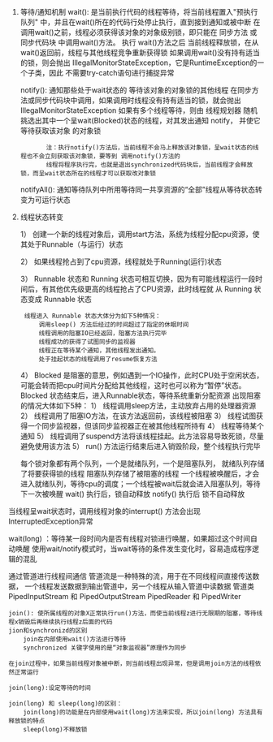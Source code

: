 1. 等待/通知机制
    wait(): 是当前执行代码的线程等待，将当前线程置入"预执行队列" 中，并且在wait()所在的代码行处停止执行，直到接到通知或被中断
            在调用wait()之前，线程必须获得该对象的对象级别锁，即只能在 同步方法 或 同步代码块 中调用wait()方法。
            执行 wait()方法之后 当前线程释放锁，在从wait()返回前，线程与其他线程竞争重新获得锁
            如果调用wait()没有持有适当的锁，则会抛出 IllegalMonitorStateException，它是RuntimeException的一个子类，因此
            不需要try-catch语句进行捕捉异常

    notify(): 通知那些处于wait状态的 等待该对象的对象锁的其他线程
              在同步方法或同步代码块中调用，如果调用时线程没有持有适当的锁，就会抛出IllegalMonitorStateException
              如果有多个线程等待，则由 线程规划器 随机挑选出其中一个呈wait(Blocked)状态的线程，对其发出通知 notify， 并使它等待获取该对象
              的对象锁

              注：执行notify()方法后，当前线程不会马上释放该对象锁，呈wait状态的线程也不会立刻获取该对象锁，要等到 调用notify()方法的
              线程将程序执行完，也就是退出synchronized代码块后，当前线程才会释放锁，而呈wait状态所在的线程才可以获取改对象锁
    notifyAll(): 通知等待队列中所用等待同一共享资源的“全部”线程从等待状态转变为可运行状态

2. 线程状态转变

    1） 创建一个新的线程对象后，调用start方法，系统为线程分配cpu资源，使其处于Runnable（与运行）状态
  
    2） 如果线程抢占到了cpu资源，线程就处于Running(运行)状态
   
    3） Runnable 状态和 Running 状态可相互切换，因为有可能线程运行一段时间后，有其他优先级更高的线程抢占了CPU资源，此时线程就
        从 Running 状态变成 Runnable 状态
        
        线程进入 Runnable 状态大体分为如下5种情况：
            调用sleep() 方法后经过的时间超过了指定的休眠时间
            线程调用的阻塞IO已经返回，阻塞方法执行完毕
            线程成功的获得了试图同步的监视器
            线程正在等待某个通知，其他线程发出通知。
            处于挂起状态的线程调用了resume恢复方法
            
    4） Blocked 是阻塞的意思，例如遇到一个IO操作，此时CPU处于空闲状态，可能会转而把cpu时间片分配给其他线程，这时也可以称为“暂停”状态。
        Blocked 状态结束后，进入Runnable状态，等待系统重新分配资源
        出现阻塞的情况大体如下5种：
           1） 线程调用sleep方法，主动放弃占用的处理器资源
           2） 线程调用了阻塞IO方法，在该方法返回前，该线程被阻塞
           3） 线程试图获得一个同步监视器，但该同步监视器正在被其他线程所持有
           4） 线程等待某个通知
           5） 线程调用了suspend方法将该线程挂起。此方法容易导致死锁，尽量避免使用该方法
    5） run() 方法运行结束后进入销毁阶段，整个线程执行完毕


    每个锁对象都有两个队列，一个是就绪队列，一个是阻塞队列，
       就绪队列存储了将要获得锁的线程
       阻塞队列存储了被阻塞的线程
     一个线程被唤醒后，才会进入就绪队列，等待cpu的调度；一个线程被wait后就会进入阻塞队列，等待下一次被唤醒
   wait() 执行后，锁自动释放
   notify() 执行后 锁不自动释放

  当线程呈wait状态时，调用线程对象的interrupt() 方法会出现 InterruptedException异常

  wait(long) ：等待某一段时间内是否有线程对锁进行唤醒，如果超过这个时间自动唤醒
  使用wait/notify模式时，当wait等待的条件发生变化时，容易造成程序逻辑的混乱

通过管道进行线程间通信
    管道流是一种特殊的流，用于在不同线程间直接传送数据，
    一个线程发送数据到输出管道中，另一个线程从输入管道中读数据
    管道类
        PipedInputStream 和 PipedOutputStream
        PipedReader 和 PipedWriter

    join(): 使所属线程的对象X正常执行run()方法，而使当前线程z进行无限期的阻塞，等待线程x销毁后再继续执行线程z后面的代码
    jion和synchronizd的区别
        join在内部使用wait()方法进行等待
        synchronized 关键字使用的是“对象监视器”原理作为同步

    在join过程中，如果当前线程对象被中断，则当前线程出现异常，但是调用join方法的线程依然正常运行

    join(long):设定等待的时间

    join(long) 和 sleep(long)的区别：
        join(long)的功能是在内部使用wait(long)方法来实现，所以join(long) 方法具有释放锁的特点
        sleep(long)不释放锁
